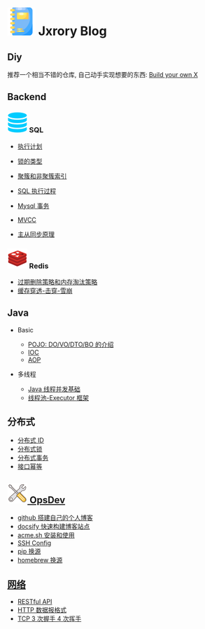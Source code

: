 # ![](/_media/icon/notebook-32.svg) Jxrory Blog <!-- {docsify-ignore-all} -->

## Diy

推荐一个相当不错的仓库, 自己动手实现想要的东西: [Build your own X](https://github.com/danistefanovic/build-your-own-x/blob/master/README.md)

## Backend

### ![](/_media/icon/sql-23.svg) SQL

- [执行计划](/Backend/mysql/执行计划.md)

- [锁的类型](/Backend/mysql/锁的类型.md)
- [聚簇和非聚簇索引](/Backend/mysql/聚簇和非聚簇索引.md)

- [SQL 执行过程](/Backend/mysql/SQL执行过程.md)
- [Mysql 事务](/Backend/mysql/Mysql事务.md)
- [MVCC](/Backend/mysql/MVCC.md)
- [主从同步原理](/Backend/mysql/主从同步原理.md)

### ![](/_media/icon/redis-23.svg) Redis

- [过期删除策略和内存淘汰策略](/Backend/redis/过期删除策略和内存淘汰策略.md)
- [缓存穿透-击穿-雪崩](/Backend/redis/缓存穿透-击穿-雪崩.md)

## Java

- Basic

  - [POJO: DO/VO/DTO/BO 的介绍](/Backend/java/basic/POJO.md)
  - [IOC](/Backend/java/basic/IOC.md)
  - [AOP](/Backend/java/basic/AOP.md)

- 多线程

  - [Java 线程并发基础](/Backend/java/multi_thread/并发基础.md)
  - [线程池-Executor 框架](/Backend/java/multi_thread/线程池-Executor框架.md)

## 分布式

- [分布式 ID](/Backend/distributed/分布式ID.md)
- [分布式锁](/Backend/distributed/分布式锁.md)
- [分布式事务](/Backend/distributed/分布式事务.md)
- [接口幂等](/Backend/distributed/接口幂等.md)

## [![](/_media/icon/tools-23.svg) OpsDev](/OpsDev/README.md)

- [github 搭建自己的个人博客](/OpsDev/pages-github-io.md)
- [docsify 快速构建博客站点](/OpsDev/docsify-快速构建博客站点.md)
- [acme.sh 安装和使用](/OpsDev/ssl-acme.sh.md)
- [SSH Config](/OpsDev/tip/ssh-config.md)
- [pip 换源](/Backend/python/pip换源.md)
- [homebrew 换源](/OpsDev/tip/homebrew换源.md)

## [网络](/Backend/network/README.md)

- [RESTful API](/Backend/network/RESTfulAPI.md)
- [HTTP 数据报格式](/Backend/network/http网络数据报.md)
- [TCP 3 次握手 4 次挥手](/Backend/network/tcp三次握手4次挥手.md)

